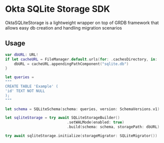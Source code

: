 #  Okta SQLite Storage SDK 

OktaSQLiteStorage is a lightweight wrapper on top of GRDB framework that allows easy db creation and handling migration scenarios

## Usage

```swift
var dbURL: URL!
if let cacheURL = FileManager.default.urls(for: .cachesDirectory, in: .userDomainMask).first {
    dbURL = cacheURL.appendingPathComponent("sqlite.db")
}

let queries =
"""
CREATE TABLE 'Example' (
'id' TEXT NOT NULL
);
"""

let schema = SQLiteSchema(schema: queries, version: SchemaVersions.v1)

let sqliteStorage = try await SQLiteStorageBuilder()
                            .setWALMode(enabled: true)
                            .build(schema: schema, storagePath: dbURL)

try await sqliteStorage.initialize(storageMigrator: SQLiteMigrator())

```
